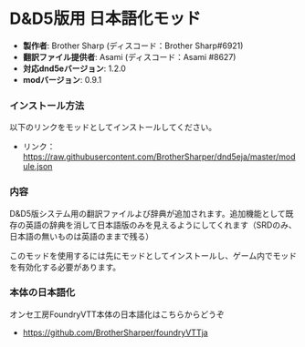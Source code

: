 # D&D5版用 日本語化モッド

* **製作者**: Brother Sharp (ディスコード：Brother Sharp#6921)
* **翻訳ファイル提供者**: Asami (ディスコード：Asami
#8627)
* **対応dnd5eバージョン**: 1.2.0
* **modバージョン**: 0.9.1

### インストール方法

以下のリンクをモッドとしてインストールしてください。

* リンク： https://raw.githubusercontent.com/BrotherSharper/dnd5eja/master/module.json

### 内容
D&D5版システム用の翻訳ファイルよび辞典が追加されます。追加機能として既存の英語の辞典を消して日本語版のみを見えるようにしてくれます（SRDのみ、日本語の無いものは英語のままで残る）

このモッドを使用するには先にモッドとしてインストールし、ゲーム内でモッドを有効化する必要があります。

### 本体の日本語化
オンセ工房FoundryVTT本体の日本語化はこちらからどうぞ

* https://github.com/BrotherSharper/foundryVTTja